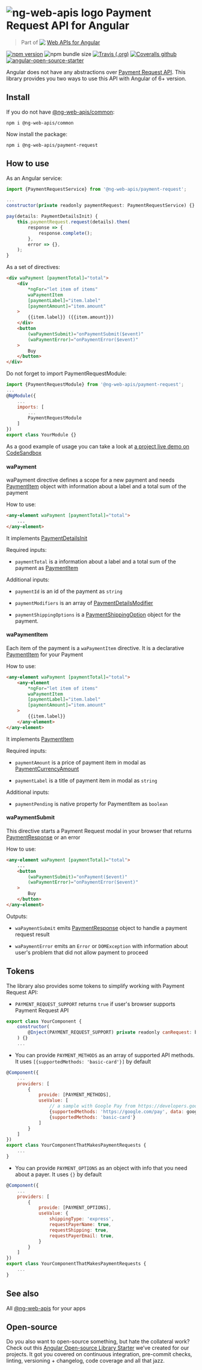 # ![ng-web-apis logo](projects/demo/src/assets/payment-request.svg) Payment Request API for Angular

> Part of <img src="projects/demo/src/assets/web-api.svg" align="top"> [Web APIs for Angular](https://ng-web-apis.github.io/)

[![npm version](https://img.shields.io/npm/v/@ng-web-apis/payment-request.svg)](https://npmjs.com/package/ng-web-apis/payment-request)
![npm bundle size](https://img.shields.io/bundlephobia/minzip/@ng-web-apis/payment-request)
[![Travis (.org)](https://img.shields.io/travis/ng-web-apis/payment-request)](https://travis-ci.org/ng-web-apis/payment-request)
[![Coveralls github](https://img.shields.io/coveralls/github/ng-web-apis/payment-request)](https://coveralls.io/github/ng-web-apis/payment-request?branch=master)
[![angular-open-source-starter](https://img.shields.io/badge/made%20with-angular--open--source--starter-d81676?logo=angular)](https://github.com/TinkoffCreditSystems/angular-open-source-starter)

Angular does not have any abstractions over [Payment Request API](https://developer.mozilla.org/en-US/docs/Web/API/Payment_Request_API). This library provides you two ways to use this API with Angular of 6+ version.

## Install

If you do not have [@ng-web-apis/common](https://github.com/ng-web-apis/common):

```
npm i @ng-web-apis/common
```

Now install the package:

```
npm i @ng-web-apis/payment-request
```

## How to use

As an Angular service:

```js
import {PaymentRequestService} from '@ng-web-apis/payment-request';

...
constructor(private readonly paymentRequest: PaymentRequestService) {}

pay(details: PaymentDetailsInit) {
    this.paymentRequest.request(details).then(
        response => {
            response.complete();
        },
        error => {},
    );
}
```

As a set of directives:

```html
<div waPayment [paymentTotal]="total">
    <div
        *ngFor="let item of items"
        waPaymentItem
        [paymentLabel]="item.label"
        [paymentAmount]="item.amount"
    >
        {{item.label}} ({{item.amount}})
    </div>
    <button
        (waPaymentSubmit)="onPaymentSubmit($event)"
        (waPaymentError)="onPaymentError($event)"
    >
        Buy
    </button>
</div>
```

Do not forget to import PaymentRequestModule:

```js
import {PaymentRequestModule} from '@ng-web-apis/payment-request';
...
@NgModule({
    ...
    imports: [
        ...
        PaymentRequestModule
    ]
})
export class YourModule {}
```

As a good example of usage you can take a look at [a project live demo on CodeSandbox](https://codesandbox.io/s/github/ng-web-apis/payment-request/tree/master/projects/demo)

#### waPayment

waPayment directive defines a scope for a new payment and needs [PaymentItem](https://www.w3.org/TR/payment-request/#paymentitem-dictionary) object with information about a label and a total sum of the payment

How to use:

```html
<any-element waPayment [paymentTotal]="total">
    ...
</any-element>
```

It implements [PaymentDetailsInit](https://microsoft.github.io/PowerBI-JavaScript/interfaces/_node_modules_typedoc_node_modules_typescript_lib_lib_dom_d_.paymentdetailsinit.html)

Required inputs:

-   `paymentTotal` is a information about a label and a total sum of the payment as [PaymentItem](https://microsoft.github.io/PowerBI-JavaScript/interfaces/_node_modules_typedoc_node_modules_typescript_lib_lib_dom_d_.paymentitem.html)

Additional inputs:

-   `paymentId` is an id of the payment as `string`

-   `paymentModifiers` is an array of [PaymentDetailsModifier](https://microsoft.github.io/PowerBI-JavaScript/interfaces/_node_modules_typedoc_node_modules_typescript_lib_lib_dom_d_.paymentdetailsmodifier.html)

-   `paymentShippingOptions` is a [PaymentShippingOption](https://microsoft.github.io/PowerBI-JavaScript/interfaces/_node_modules_typedoc_node_modules_typescript_lib_lib_dom_d_.paymentshippingoption.html) object for the payment.

#### waPaymentItem

Each item of the payment is a `waPaymentItem` directive. It is a declarative [PaymentItem](https://www.w3.org/TR/payment-request/#paymentitem-dictionary) for your Payment

How to use:

```html
<any-element waPayment [paymentTotal]="total">
    <any-element
        *ngFor="let item of items"
        waPaymentItem
        [paymentLabel]="item.label"
        [paymentAmount]="item.amount"
    >
        {{item.label}}
    </any-element>
</any-element>
```

It implements [PaymentItem](https://microsoft.github.io/PowerBI-JavaScript/interfaces/_node_modules_typedoc_node_modules_typescript_lib_lib_dom_d_.paymentitem.html)

Required inputs:

-   `paymentAmount` is a price of payment item in modal as [PaymentCurrencyAmount](https://microsoft.github.io/PowerBI-JavaScript/interfaces/_node_modules_typedoc_node_modules_typescript_lib_lib_dom_d_.paymentcurrencyamount.html)

-   `paymentLabel` is a title of payment item in modal as `string`

Additional inputs:

-   `paymentPending` is native property for PaymentItem as `boolean`

#### waPaymentSubmit

This directive starts a Payment Request modal in your browser that returns [PaymentResponse](https://developer.mozilla.org/en-US/docs/Web/API/PaymentResponse) or an error

How to use:

```html
<any-element waPayment [paymentTotal]="total">
    ...
    <button
        (waPaymentSubmit)="onPayment($event)"
        (waPaymentError)="onPaymentError($event)"
    >
        Buy
    </button>
</any-element>
```

Outputs:

-   `waPaymentSubmit` emits [PaymentResponse](https://developer.mozilla.org/en-US/docs/Web/API/PaymentResponse) object to handle a payment request result

-   `waPaymentError` emits an `Error` or `DOMException` with information about user's problem that did not allow payment to proceed

## Tokens

The library also provides some tokens to simplify working with Payment Request API:

-   `PAYMENT_REQUEST_SUPPORT` returns `true` if user's browser supports Payment Request API

```js
export class YourComponent {
    constructor(
        @Inject(PAYMENT_REQUEST_SUPPORT) private readonly canRequest: boolean
    ) {}
    ...
```

-   You can provide `PAYMENT_METHODS` as an array of supported API methods. It uses `[{supportedMethods: 'basic-card'}]` by default

```js
@Component({
    ...
    providers: [
        {
            provide: [PAYMENT_METHODS],
            useValue: [
                // a sample with Google Pay from https://developers.google.com/pay/api/web/guides/paymentrequest/tutorial?hl=en
                {supportedMethods: 'https://google.com/pay', data: googlePaymentDataRequest},
                {supportedMethods: 'basic-card'}
            ]
        }
    ]
})
export class YourComponentThatMakesPaymentRequests {
    ...
}
```

-   You can provide `PAYMENT_OPTIONS` as an object with info that you need about a payer. It uses `{}` by default

```js
@Component({
    ...
    providers: [
        {
            provide: [PAYMENT_OPTIONS],
            useValue: {
                shippingType: 'express',
                requestPayerName: true,
                requestShipping: true,
                requestPayerEmail: true,
            }
        }
    ]
})
export class YourComponentThatMakesPaymentRequests {
    ...
}
```

## See also

All [@ng-web-apis](https://ng-web-apis.github.io/) for your apps

## Open-source

Do you also want to open-source something, but hate the collateral work?
Check out this [Angular Open-source Library Starter](https://github.com/TinkoffCreditSystems/angular-open-source-starter)
we’ve created for our projects. It got you covered on continuous integration,
pre-commit checks, linting, versioning + changelog, code coverage and all that jazz.
